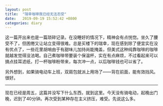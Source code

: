 ```yaml
---
layout: post
title:  "瑞幸咖啡我已经无法忍受"
date:   2019-09-19 15:52:42 +0800
categories: diary
---
```


这一篇开出来也是一篇琐碎记录。在没睡好的情况下，精神会有点恍惚。坐久了腰受不了，但困倦又让站立变得很难。总是买楼下的瑞幸，现在感到除了便宜实在没有优点了，一些花里胡哨由于有甜味儿加持尚能掩盖，但美式这种纯靠咖啡的咖啡就越发觉得没法喝。自己煮咖啡带要装个保温杯，实在有点麻烦，不过看起来可以搞点挂耳滤纸，打一杯咖啡粉带来，每次冲一点，以后咖啡钱也可以省了。

另外想到，如果骑电动车上班，双肩包就派上用场了——背在前面，能有效挡风。很好。

----

现在已经是周五，这篇并没写下什么东西，就到这里。今天没有骑电动，起晚出门晚，迟到了40分钟。再次受到某种存在主义挤压，难受。先说这么多。

